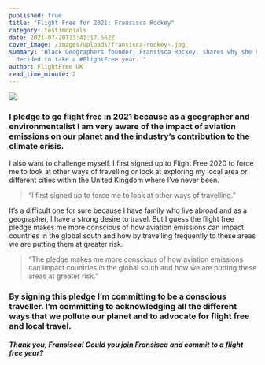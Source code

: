 ```yaml
---
published: true
title: "Flight Free for 2021: Fransisca Rockey"
category: testimonials
date: 2021-07-20T13:41:17.562Z
cover_image: /images/uploads/fransisca-rockey-.jpg
summary: "Black Geographers founder, Fransisca Rockey, shares why she has
  decided to take a #FlightFree year. "
author: FlightFree UK
read_time_minute: 2
---
```

![](/images/uploads/fran-rockey-quote.jpg)

### I pledge to go flight free in 2021 because as a geographer and environmentalist I am very aware of the impact of aviation emissions on our planet and the industry’s contribution to the climate crisis.

I also want to challenge myself. I first signed up to Flight Free 2020 to force me to look at other ways of travelling or look at exploring my local area or different cities within the United Kingdom where I’ve never been.

> “I first signed up to force me to look at other ways of travelling.”

It’s a difficult one for sure because I have family who live abroad and as a geographer, I have a strong desire to travel. But I guess the flight free pledge makes me more conscious of how aviation emissions can impact countries in the global south and how by travelling frequently to these areas we are putting them at greater risk. 

> “The pledge makes me more conscious of how aviation emissions can impact countries in the global south and how we are putting these areas at greater risk.”

### By signing this pledge I’m committing to be a conscious traveller. I’m committing to acknowledging all the different ways that we pollute our planet and to advocate for flight free and local travel.

#### *Thank you, Fransisca! Could you [join](/take_action/) Fransisca and commit to a flight free year?*